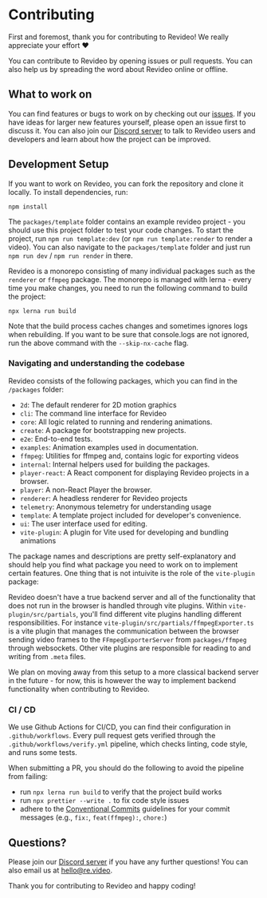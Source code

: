 # Contributing

First and foremost, thank you for contributing to Revideo! We really appreciate
your effort :heart:

You can contribute to Revideo by opening issues or pull requests. You can also
help us by spreading the word about Revideo online or offline.

## What to work on

You can find features or bugs to work on by checking out our
[issues](https://github.com/redotvideo/revideo/issues). If you have ideas for
larger new features yourself, please open an issue first to discuss it. You can
also join our [Discord server](https://discord.com/invite/JDjbfp6q2G) to talk to
Revideo users and developers and learn about how the project can be improved.

## Development Setup

If you want to work on Revideo, you can fork the repository and clone it
locally. To install dependencies, run:

```
npm install
```

The `packages/template` folder contains an example revideo project - you should
use this project folder to test your code changes. To start the project, run
`npm run template:dev` (or `npm run template:render` to render a video). You can
also navigate to the `packages/template` folder and just run `npm run dev` /
`npm run render` in there.

Revideo is a monorepo consisting of many individual packages such as the
`renderer` or `ffmpeg` package. The monorepo is managed with lerna - every time
you make changes, you need to run the following command to build the project:

```
npx lerna run build
```

Note that the build process caches changes and sometimes ignores logs when
rebuilding. If you want to be sure that console.logs are not ignored, run the
above command with the `--skip-nx-cache` flag.

### Navigating and understanding the codebase

Revideo consists of the following packages, which you can find in the
`/packages` folder:

- `2d`: The default renderer for 2D motion graphics
- `cli`: The command line interface for Revideo
- `core`: All logic related to running and rendering animations.
- `create`: A package for bootstrapping new projects.
- `e2e`: End-to-end tests.
- `examples`: Animation examples used in documentation.
- `ffmpeg`: Utilities for ffmpeg and, contains logic for exporting videos
- `internal`: Internal helpers used for building the packages.
- `player-react`: A React component for displaying Revideo projects in a
  browser.
- `player`: A non-React Player the browser.
- `renderer`: A headless renderer for Revideo projects
- `telemetry`: Anonymous telemetry for understanding usage
- `template`: A template project included for developer's convenience.
- `ui`: The user interface used for editing.
- `vite-plugin`: A plugin for Vite used for developing and bundling animations

The package names and descriptions are pretty self-explanatory and should help
you find what package you need to work on to implement certain features. One
thing that is not intuivite is the role of the `vite-plugin` package:

Revideo doesn't have a true backend server and all of the functionality that
does not run in the browser is handled through vite plugins. Within
`vite-plugin/src/partials`, you'll find different vite plugins handling
different responsibilities. For instance
`vite-plugin/src/partials/ffmpegExporter.ts` is a vite plugin that manages the
communication between the browser sending video frames to the
`FFmpegExporterServer` from `packages/ffmpeg` through websockets. Other vite
plugins are responsible for reading to and writing from `.meta` files.

We plan on moving away from this setup to a more classical backend server in the
future - for now, this is however the way to implement backend functionality
when contributing to Revideo.

### CI / CD

We use Github Actions for CI/CD, you can find their configuration in
`.github/workflows`. Every pull request gets verified through the
`.github/workflows/verify.yml` pipeline, which checks linting, code style, and
runs some tests.

When submitting a PR, you should do the following to avoid the pipeline from
failing:

- run `npx lerna run build` to verify that the project build works
- run `npx prettier --write .` to fix code style issues
- adhere to the
  [Conventional Commits](https://www.conventionalcommits.org/en/v1.0.0/)
  guidelines for your commit messages (e.g., `fix:`, `feat(ffmpeg):`, `chore:`)

## Questions?

Please join our [Discord server](https://discord.com/invite/JDjbfp6q2G) if you
have any further questions! You can also email us at hello@re.video.

Thank you for contributing to Revideo and happy coding!

